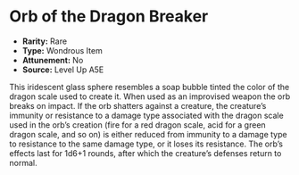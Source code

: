 
# Orb of the Dragon Breaker

* **Rarity:** Rare
* **Type:** Wondrous Item
* **Attunement:** No
* **Source:** Level Up A5E


This iridescent glass sphere resembles a soap bubble tinted the color of the dragon scale used to create it. When used as an improvised weapon the orb breaks on impact. If the orb shatters against a creature, the creature’s immunity or resistance to a damage type associated with the dragon scale used in the orb’s creation (fire for a red dragon scale, acid for a green dragon scale, and so on) is either reduced from immunity to a damage type to resistance to the same damage type, or it loses its resistance. The orb’s effects last for 1d6+1 rounds, after which the creature’s defenses return to normal.
